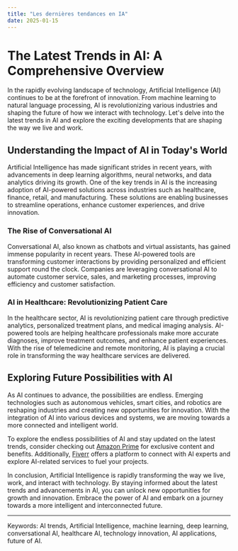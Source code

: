 ```yaml
---
title: "Les dernières tendances en IA"
date: 2025-01-15
---
```


# The Latest Trends in AI: A Comprehensive Overview

In the rapidly evolving landscape of technology, Artificial Intelligence (AI) continues to be at the forefront of innovation. From machine learning to natural language processing, AI is revolutionizing various industries and shaping the future of how we interact with technology. Let's delve into the latest trends in AI and explore the exciting developments that are shaping the way we live and work.

## Understanding the Impact of AI in Today's World

Artificial Intelligence has made significant strides in recent years, with advancements in deep learning algorithms, neural networks, and data analytics driving its growth. One of the key trends in AI is the increasing adoption of AI-powered solutions across industries such as healthcare, finance, retail, and manufacturing. These solutions are enabling businesses to streamline operations, enhance customer experiences, and drive innovation.

### The Rise of Conversational AI

Conversational AI, also known as chatbots and virtual assistants, has gained immense popularity in recent years. These AI-powered tools are transforming customer interactions by providing personalized and efficient support round the clock. Companies are leveraging conversational AI to automate customer service, sales, and marketing processes, improving efficiency and customer satisfaction.

### AI in Healthcare: Revolutionizing Patient Care

In the healthcare sector, AI is revolutionizing patient care through predictive analytics, personalized treatment plans, and medical imaging analysis. AI-powered tools are helping healthcare professionals make more accurate diagnoses, improve treatment outcomes, and enhance patient experiences. With the rise of telemedicine and remote monitoring, AI is playing a crucial role in transforming the way healthcare services are delivered.

## Exploring Future Possibilities with AI

As AI continues to advance, the possibilities are endless. Emerging technologies such as autonomous vehicles, smart cities, and robotics are reshaping industries and creating new opportunities for innovation. With the integration of AI into various devices and systems, we are moving towards a more connected and intelligent world.

To explore the endless possibilities of AI and stay updated on the latest trends, consider checking out [Amazon Prime](https://www.amazon.fr/amazonprime?_encoding=UTF8&primeCampaignId=prime_assoc_ft&tag=zenzen0d-21France) for exclusive content and benefits. Additionally, [Fiverr](https://go.fiverr.com/visit/?bta=1071918&brand=fiverrmarketplace) offers a platform to connect with AI experts and explore AI-related services to fuel your projects.

In conclusion, Artificial Intelligence is rapidly transforming the way we live, work, and interact with technology. By staying informed about the latest trends and advancements in AI, you can unlock new opportunities for growth and innovation. Embrace the power of AI and embark on a journey towards a more intelligent and interconnected future.

---
Keywords: AI trends, Artificial Intelligence, machine learning, deep learning, conversational AI, healthcare AI, technology innovation, AI applications, future of AI.